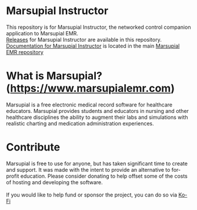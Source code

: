 # Marsupial Instructor
This repository is for Marsupial Instructor, the networked control companion application to Marsupial EMR. <br/>
[Releases](https://github.com/marsupialproject/marsupial-instructor/releases) for Marsupial Instructor are available in this repository.<br/>
[Documentation for Marsupial Instructor](https://github.com/marsupialproject/marsupial-emr/wiki) is located in the main [Marsupial EMR repository](https://github.com/marsupialproject/marsupial-emr)
# What is Marsupial? (https://www.marsupialemr.com)
Marsupial is a free electronic medical record software for healthcare educators. Marsupial provides students and educators in nursing and other healthcare disciplines the ability to augment their labs and simulations with realistic charting and medication administration experiences.
# Contribute
Marsupial is free to use for anyone, but has taken significant time to create and support. It was made with the intent to provide an alternative to for-profit education. Please consider donating to help offset some of the costs of hosting and developing the software.<br/><br/>
If you would like to help fund or sponsor the project, you can do so via [Ko-Fi](https://ko-fi.com/marsupialemr)
